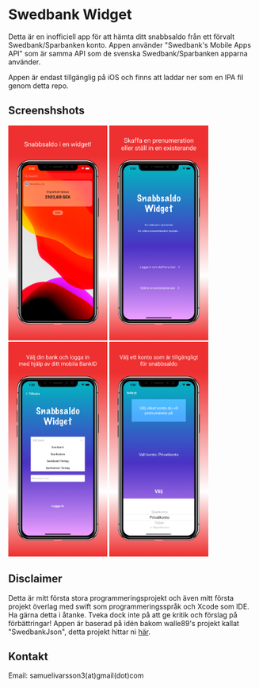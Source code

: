 # Swedbank Widget

Detta är en inofficiell app för att hämta ditt snabbsaldo från ett förvalt Swedbank/Sparbanken konto.
Appen använder "Swedbank's Mobile Apps API" som är samma API som de svenska Swedbank/Sparbanken apparna använder.

Appen är endast tillgänglig på iOS och finns att laddar ner som en IPA fil genom detta repo.

## Screenshshots

<img src="./screenshots/screenshot_1.png" alt="drawing" width="200"/> <img src="./screenshots/screenshot_2.png" alt="drawing" width="200"/> <img src="./screenshots/screenshot_3.png" alt="drawing" width="200"/> <img src="./screenshots/screenshot_4.png" alt="drawing" width="200"/>

## Disclaimer

Detta är mitt första stora programmeringsprojekt och även mitt första projekt överlag med swift
som programmeringsspråk och Xcode som IDE. Ha gärna detta i åtanke.
Tveka dock inte på att ge kritik och förslag på förbättringar! Appen är baserad på idén bakom walle89's projekt kallat
"SwedbankJson", detta projekt hittar ni [här](https://github.com/walle89/SwedbankJson).

## Kontakt

Email: samuelivarsson3(at)gmail(dot)com
